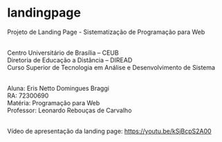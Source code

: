 # landingpage
Projeto de Landing Page - Sistematização de Programação para Web<br><br>

Centro Universitário de Brasília – CEUB<br>
Diretoria de Educação a Distância – DIREAD<br>
Curso Superior de Tecnologia em Análise e Desenvolvimento de Sistema<br><br>

Aluna: Eris Netto Domingues Braggi<br>
RA: 72300690<br>
Matéria: Programação para Web<br>
Professor: Leonardo Rebouças de Carvalho<br><br>

Vídeo de apresentação da landing page: https://youtu.be/kSjBcpS2A00
